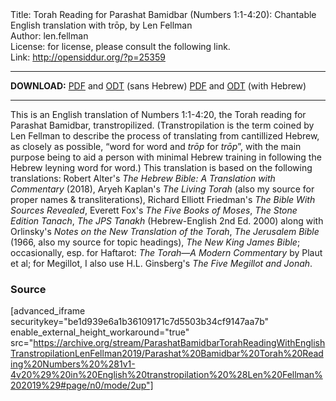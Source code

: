 <html>
<head></head>
<body>
Title: Torah Reading for Parashat Bamidbar (Numbers 1:1-4:20): Chantable English translation with trōp, by Len Fellman<br />
Author: len.fellman<br />
License: for license, please consult the following link.<br />
Link: <a href="http://opensiddur.org/?p=25359">http://opensiddur.org/?p=25359</a>
<p />
<hr />

<strong>DOWNLOAD:</strong> 
<a href="https://archive.org/download/ParashatBamidbarTorahReadingWithEnglishTranstropilationLenFellman2019/Parashat%20Bamidbar%20Torah%20Reading%20Numbers%20%281v1-4v20%29%20in%20English%20transtropilation%20%28Len%20Fellman%202019%29%20-%20english%20only.pdf">PDF</a> and <a href="https://archive.org/download/ParashatBamidbarTorahReadingWithEnglishTranstropilationLenFellman2019/Parashat%20Bamidbar%20Torah%20Reading%20Numbers%20%281v1-4v20%29%20in%20English%20transtropilation%20%28Len%20Fellman%202019%29%20-%20english%20only.odt">ODT</a> (sans Hebrew) 
<a href="https://archive.org/download/ParashatBamidbarTorahReadingWithEnglishTranstropilationLenFellman2019/Parashat%20Bamidbar%20Torah%20Reading%20Numbers%20%281v1-4v20%29%20in%20English%20transtropilation%20%28Len%20Fellman%202019%29.pdf">PDF</a> and <a href="https://archive.org/download/ParashatBamidbarTorahReadingWithEnglishTranstropilationLenFellman2019/Parashat%20Bamidbar%20Torah%20Reading%20Numbers%20%281v1-4v20%29%20in%20English%20transtropilation%20%28Len%20Fellman%202019%29.odt">ODT</a> (with Hebrew)


<hr />

This is an English translation of Numbers 1:1-4:20, the Torah reading for Parashat Bamidbar, transtropilized. (Transtropilation is the term coined by Len Fellman to describe the process of translating from cantillized Hebrew, as closely as possible, “word for word and <em>trōp</em> for <em>trōp</em>”, with the main purpose being to aid a person with minimal Hebrew training in following the Hebrew leyning word for word.) This translation is based on the following translations: Robert Alter's <em>The Hebrew Bible: A Translation with Commentary</em> (2018), Aryeh Kaplan's <em>The Living Torah</em> (also my source for proper names & transliterations), Richard Elliott Friedman's <em>The Bible With Sources Revealed</em>, Everett Fox's <em>The Five Books of Moses</em>, <em>The Stone Edition Tanach</em>, <em>The JPS Tanakh</em> (Hebrew-English 2nd Ed. 2000) along with Orlinsky's <em>Notes on the New Translation of the Torah</em>, <em>The Jerusalem Bible</em> (1966, also my source for topic headings), <em>The New King James Bible</em>; occasionally, esp. for Haftarot: <em>The Torah—A Modern Commentary</em> by Plaut et al; for Megillot, I also use H.L. Ginsberg's <em>The Five Megillot and Jonah</em>.

<h3>Source</h3>

[advanced_iframe securitykey="be1d939e6a1b36109171c7d5503b34cf9147aa7b" enable_external_height_workaround="true" src="https://archive.org/stream/ParashatBamidbarTorahReadingWithEnglishTranstropilationLenFellman2019/Parashat%20Bamidbar%20Torah%20Reading%20Numbers%20%281v1-4v20%29%20in%20English%20transtropilation%20%28Len%20Fellman%202019%29#page/n0/mode/2up"]

</body>
</html>